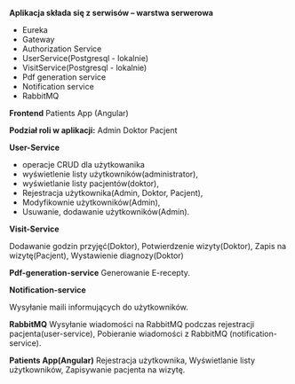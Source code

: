 **Aplikacja składa się z serwisów – warstwa serwerowa**

- Eureka
- Gateway
- Authorization Service
- UserService(Postgresql - lokalnie)
- VisitService(Postgresql - lokalnie)
- Pdf generation service
- Notification service
- RabbitMQ


**Frontend**
Patients App (Angular)

**Podział roli w aplikacji:**
Admin
Doktor
Pacjent

**User-Service**
 - operacje CRUD dla użytkowanika
 - wyświetlenie listy użytkowników(administrator),
 - wyświetlanie listy pacjentów(doktor),
 - Rejestracja użytkownika(Admin, Doktor, Pacjent),
 - Modyfikownie użytkowników(Admin),
 - Usuwanie, dodawanie użytkowników(Admin).

**Visit-Service**

Dodawanie godzin przyjęć(Doktor),
Potwierdzenie wizyty(Doktor),
Zapis na wizytę(Pacjent),
Wystawienie diagnozy(Doktor)

**Pdf-generation-service**
Generowanie E-recepty.


**Notification-service**

Wysyłanie maili informujących do użytkowników.

**RabbitMQ**
Wysyłanie wiadomości na RabbitMQ podczas rejestracji pacjenta(user-service),
Pobieranie wiadomości z RabbitMQ (notification-service).


**Patients App(Angular)**
Rejestracja użytkownika,
Wyświetlanie listy użytkowników,
Zapisywanie pacjenta na wizytę.
